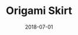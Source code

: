 ---
path: "/garments/personal/origami-skirt"
date: "2018-07-01"
title: "Origami Skirt"
cover: "/static/skirt/SkirtCover.jpeg"
origin: "/garments/personal"
imageFolder: "skirt"
---